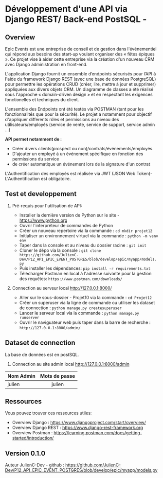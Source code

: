 


# Développement d'une API via Django REST/ Back-end PostSQL - 

## Overview

Epic Events est une entreprise de conseil et de gestion dans l'événementiel qui répond 
aux besoins des start-up voulant organiser des « fêtes épiques ». Ce projet vise à aider cette entreprise via la 
création d'un nouveau CRM avec Django administration en front-end. 


L'application Django fournit un ensemble d’endpoints sécurisés pour l’API à l'aide du framework Django REST (avec une base de 
données PostgreSQL) pour permettre les opérations CRUD (créer, lire, mettre à jour et supprimer) 
appliquées aux divers objets CRM. Un diagramme de classes a été réalisé sous l'approche « domain-driven design » et en 
respectant les exigences fonctionelles et techniques du client.

L'ensemble des Endpoints ont été testés via POSTMAN (tant pour les fonctionnalités que pour la sécurité). Le projet a notamment pour objectif d'appliquer 
différents rôles et permissions au niveau des utilisateurs/employés (service de vente, service de support, service admin ...)

**API permet notamment de :**
* Créer divers clients(prospect ou non)/contrats/événements/employés
* D'ajouter un employé à un événement spécifique en fonction des permissions du service
* de créer automatique un événement lors de la signature d'un contrat 


L'Authentification des employés est réalisée via JWT (JSON Web Token)- L'Authentification est obligatoire.



## Test et developpement

1. Pré-requis pour l'utilisation de API:

    * Installer la dernière version de Python sur le site - https://www.python.org
    * Ouvrir l'interpréteur de commandes de Python
    * Créer un nouveau repertoire via la commande : ```cd mkdir projet12```
    * Initialiser un environnement virtuel via la commande : ```python -m venv env```
    * Taper dans la console et au niveau du dossier racine : ```git init```
    * Cloner le dépo via la console : ```git clone https://github.com/JulienC-Dev/P12_API_EPIC_EVENT_POSTGRES/blob/develop/epic/myapp/models.py```
    * Puis installer les dépendances: ```pip install -r requirements.txt```
    * Télécharger Postman en local à l'adresse suivante pour la gestion des requêtes: ```https://www.postman.com/downloads/```

2. Connection au serveur local http://127.0.0.1:8000/
   * Aller sur le sous-dossier - Projet10 via la commande  : ```cd Projet12```
   * Créer un superuser via la ligne de commande ou utiliser les dataset de connection : ```python manage.py createsuperuser```
   * Lancer le serveur local via la commande : ```python manage.py runserver```
   * Ouvrir le naviguateur web puis taper dans la barre de recherche : ```http://127.0.0.1:8000/admin/```

## Dataset de connection

La base de données est en postSQL.

1. Connection au site admin local http://127.0.0.1:8000/admin

| Nom Admin          | Mots de passe |
| -------------      |:-------------:|
| julien             | julien        |


## Ressources

Vous pouvez trouver ces ressources utiles:

* Overview Django : https://www.djangoproject.com/start/overview/
* Overview Django REST : https://www.django-rest-framework.org
* Overview Postman : https://learning.postman.com/docs/getting-started/introduction/

## Version 0.1.0

Auteur JulienC-Dev - github : https://github.com/JulienC-Dev/P12_API_EPIC_EVENT_POSTGRES/blob/develop/epic/myapp/models.py

